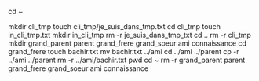 cd ~

 mkdir cli_tmp
touch cli_tmp/je_suis_dans_tmp.txt
cd cli_tmp
touch in_cli_tmp.txt
mkdir in_cli_tmp
rm -r je_suis_dans_tmp_txt
cd ..
rm -r cli_tmp
mkdir grand_parent parent grand_frere grand_soeur ami connaissance
cd grand_frere
touch bachir.txt
mv bachir.txt ../ami
cd ../ami ../parent
cp -r ../ami ../parent
rm -r ../ami/bachir.txt
pwd
cd ~
rm -r grand_parent parent grand_frere grand_soeur ami connaissance
